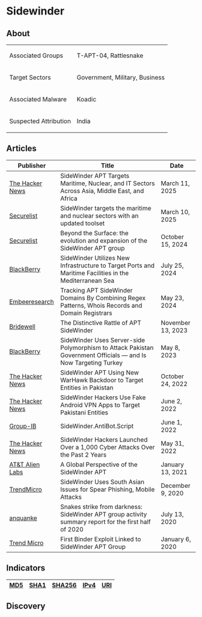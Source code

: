 <h1>Sidewinder</h1>

<h2>About</h2>
<table>
  <tr>
    <td>
      <p>Associated Groups</p>
    </td>
    <td>
      <p>T-APT-04, Rattlesnake</p>
    </td>
  </tr>
  <tr>
    <td>
      <p>Target Sectors</p>
    </td>
    <td>
      <p>Government, Military, Business</p>
    </td>
  </tr>
  <tr>
    <td>
      <p>Associated Malware</p>
    </td>
    <td>
      <p>Koadic</p>
    </td>
  </tr>
  <tr>
    <td>
      <p>Suspected Attribution</p>
    </td>
    <td>
      <p>India</p>
    </td>
  </tr>
</table>

<h2>Articles</h2>
<table>
  <thead>
    <tr>
      <th>Publisher</th>
      <th>Title</th>
      <th>Date</th>
    </tr>
  </thead>
  <tbody>
    <tr>
      <td>
        <a href="https://thehackernews.com/2025/03/sidewinder-apt-targets-maritime-nuclear.html">The Hacker News</a>
      </td>
      <td>SideWinder APT Targets Maritime, Nuclear, and IT Sectors Across Asia, Middle East, and Africa</td>
      <td>March 11, 2025</td>
    </tr>
    <tr>
      <td>
        <a href="https://securelist.com/sidewinder-apt-updates-its-toolset-and-targets-nuclear-sector/115847/">Securelist</a>
      </td>
      <td>SideWinder targets the maritime and nuclear sectors with an updated toolset</td>
      <td>March 10, 2025</td>
    </tr>
    <tr>
      <td>
        <a href="https://securelist.com/sidewinder-apt/114089/">Securelist</a>
      </td>
      <td>Beyond the Surface: the evolution and expansion of the SideWinder APT group</td>
      <td>October 15, 2024</td>
    </tr>
    <tr>
      <td>
        <a href="https://blogs.blackberry.com/en/2024/07/sidewinder-targets-ports-and-maritime-facilities-in-the-mediterranean-sea">BlackBerry</a>
      </td>
      <td>SideWinder Utilizes New Infrastructure to Target Ports and Maritime Facilities in the Mediterranean Sea</td>
      <td>July 25, 2024</td>
    </tr>
    <tr>
      <td>
        <a href="https://www.embeeresearch.io/advanced-guide-to-infrastructure-analysis-tracking-apt-sidewinder-domains/">Embeeresearch</a>
      </td>
      <td>Tracking APT SideWinder Domains By Combining Regex Patterns, Whois Records and Domain Registrars</td>
      <td>May 23, 2024</td>
    </tr>
    <tr>
      <td>
        <a href="https://www.bridewell.com/insights/news/detail/the-distinctive-rattle-of-apt-sidewinder">Bridewell</a>
      </td>
      <td>The Distinctive Rattle of APT SideWinder</td>
      <td>November 13, 2023</td>
    </tr>
    <tr>
      <td>
        <a href="https://blogs.blackberry.com/en/2023/05/sidewinder-uses-server-side-polymorphism-to-target-pakistan">BlackBerry</a>
      </td>
      <td>SideWinder Uses Server-side Polymorphism to Attack Pakistan Government Officials — and Is Now Targeting Turkey</td>
      <td>May 8, 2023</td>
    </tr>
    <tr>
      <td>
        <a href="https://thehackernews.com/2022/10/sidewinder-apt-using-new-warhawk.html">The Hacker News</a>
      </td>
      <td>SideWinder APT Using New WarHawk Backdoor to Target Entities in Pakistan</td>
      <td>October 24, 2022</td>
    </tr>
    <tr>
      <td>
        <a href="https://thehackernews.com/2022/06/sidewinder-hackers-use-fake-android-vpn.html">The Hacker News</a>
      </td>
      <td>SideWinder Hackers Use Fake Android VPN Apps to Target Pakistani Entities</td>
      <td>June 2, 2022</td>
    </tr>
    <tr>
      <td>
        <a href="https://www.group-ib.com/blog/sidewinder-antibot/">Group-IB</a>
      </td>
      <td>SideWinder.AntiBot.Script</td>
      <td>June 1, 2022</td>
    </tr>
    <tr>
      <td>
        <a href="https://thehackernews.com/2022/05/sidewinder-hackers-launched-over-1000.html">The Hacker News</a>
      </td>
      <td>SideWinder Hackers Launched Over a 1,000 Cyber Attacks Over the Past 2 Years</td>
      <td>May 31, 2022</td>
    </tr>
    <tr>
      <td>
        <a href="https://cdn-cybersecurity.att.com/docs/global-perspective-of-the-sidewinder-apt.pdf">AT&T Alien Labs</a>
      </td>
      <td>A Global Perspective of the SideWinder APT</td>
      <td>January 13, 2021</td>
    </tr>
    <tr>
      <td>
        <a href="https://www.trendmicro.com/en_us/research/20/l/sidewinder-leverages-south-asian-territorial-issues-for-spear-ph.html">TrendMicro</a>
      </td>
      <td>SideWinder Uses South Asian Issues for Spear Phishing, Mobile Attacks</td>
      <td>December 9, 2020</td>
    </tr>
    <tr>
      <td>
        <a href="https://www.anquanke.com/post/id/210404">anquanke</a>
      </td>
      <td>Snakes strike from darkness: SideWinder APT group activity summary report for the first half of 2020</td>
      <td>July 13, 2020</td>
    </tr>
    <tr>
      <td>
        <a href="https://www.trendmicro.com/en_us/research/20/a/first-active-attack-exploiting-cve-2019-2215-found-on-google-play-linked-to-sidewinder-apt-group.html">Trend Micro</a>
      </td>
      <td>First Binder Exploit Linked to SideWinder APT Group</td>
      <td>January 6, 2020</td>
    </tr>
  </tbody>
</table>

<h2>Indicators</h2>
<table>
  <thead>
    <tr>
      <th>
        <a href="https://github.com/PudgyDragon/Threat-Intel/blob/main/All/SideWinder/samples.md5">MD5</a>
      </th>
      <th>
        <a href="https://github.com/PudgyDragon/Threat-Intel/blob/main/All/SideWinder/samples.sha1">SHA1</a>
      </th>
      <th>
        <a href="https://github.com/PudgyDragon/Threat-Intel/blob/main/All/SideWinder/samples.sha256">SHA256</a>
      </th>
      <th>
        <a href="https://github.com/PudgyDragon/Threat-Intel/blob/main/All/SideWinder/IPv4.txt">IPv4</a>
      </th>
      <th>
        <a href="https://github.com/PudgyDragon/Threat-Intel/blob/main/All/SideWinder/uri.txt">URI</a>
      </th>
    </tr>
  </thead>
</table>


<h2>Discovery</h2>
